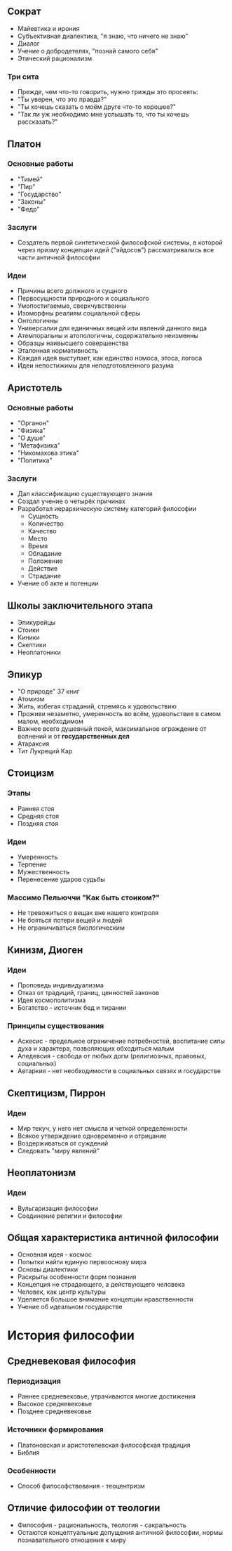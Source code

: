 ## Сократ
- Майевтика и ирония
- Субъективная диалектика, "я знаю, что ничего не знаю"
- Диалог
- Учение о добродетелях, "познай самого себя"
- Этический рационализм
### Три сита
- Прежде, чем что-то говорить, нужно трижды это просеять:
- "Ты уверен, что это правда?"
- "Ты хочешь сказать о моём друге что-то хорошее?"
- "Так ли уж необходимо мне услышать то, что ты хочешь рассказать?"
## Платон
### Основные работы
- "Тимей"
- "Пир"
- "Государство"
- "Законы"
- "Федр"
### Заслуги
- Создатель первой синтетической философской системы, в которой через призму концепции идей ("эйдосов") рассматривались все части античной философии
### Идеи
- Причины всего должного и сущного
- Первосущности природного и социального
- Умопостигаемые, сверхчувственны
- Изоморфны реалиям социальной сферы
- Онтологичны
- Универсалии для единичных вещей или явлений данного вида
- Атемпоральны и атопологичны, содержательно неизменны
- Образцы наивысшего совершенства
- Эталонная нормативность
- Каждая идея выступает, как единство номоса, этоса, логоса
- Идеи непостижимы для неподготовленного разума
## Аристотель
### Основные работы
- "Органон"
- "Физика"
- "О душе"
- "Метафизика"
- "Никомахова этика"
- "Политика"
### Заслуги
- Дал классификацию существующего знания
- Создал учение о четырёх причинах
- Разработал иерархическую систему категорий философии
	- Сущность
	- Количество
	- Качество
	- Место
	- Время
	- Обладание
	- Положение
	- Действие
	- Страдание
- Учение об акте и потенции
## Школы заключительного этапа
- Эпикурейцы
- Стоики
- Киники
- Скептики
- Неоплатоники
## Эпикур
- "О природе" 37 книг
- Атомизм
- Жить, избегая страданий, стремясь к удовольствию
- Проживи незаметно, умеренность во всём, удовольствие в самом малом, необходимом
- Важнее всего душевный покой, максимальное ограждение от волнений и от **государственных дел**
- Атараксия
- Тит Лукреций Кар
## Стоицизм
### Этапы
- Ранняя стоя
- Средняя стоя
- Поздняя стоя
### Идеи
- Умеренность
- Терпение
- Мужественность
- Перенесение ударов судьбы
### Массимо Пельюччи "Как быть стоиком?"
- Не тревожиться о вещах вне нашего контроля
- Не бояться потери вещей и людей
- Не ограничиваться биологическим
## Кинизм, Диоген
### Идеи
- Проповедь индивидуализма
- Отказ от традиций, границ, ценностей законов
- Идея космополитизма
- Богатство - источник бед и тирании
### Принципы существования
- Аскесис - предельное ограничение потребностей, воспитание силы духа и характера, позволяющих обходиться малым
- Апедевсия - свобода от любых догм (религиозных, правовых, социальных)
- Автаркия - нет необходимости в социальных связях и государстве
## Скептицизм, Пиррон
### Идеи
- Мир текуч, у него нет смысла и четкой определенности
- Всякое утверждение одновременно и отрицание
- Воздерживаться от суждений
- Следовать "миру явлений"
## Неоплатонизм
### Идеи
- Вульгаризация философии
- Соединение религии и философии
## Общая характеристика античной философии
- Основная идея - космос
- Попытки найти единую первооснову мира
- Основы диалектики
- Раскрыты особенности форм познания
- Концепция не страдающего, а действующего человека
- Человек, как центр культуры
- Уделяется большое внимание концепции нравственности
- Учение об идеальном государстве

# История философии
## Средневековая философия
### Периодизация
- Раннее средневековье, утрачиваются многие достижения
- Высокое средневековье
- Позднее средневековье
### Источники формирования
- Платоновская и аристотелевская философская традиция
- Библия
### Особенности
- Способ философствования - теоцентризм
## Отличие философии от теологии
- Философия - рациональность, теология - сакральность
- Остаются концептуальные допущения античной философии, нормы познавательного отношения к миру

